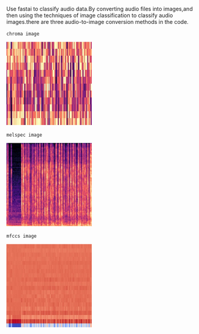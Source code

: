 Use fastai to classify audio data.By converting audio files into images,and then using the techniques of image classification to classify audio images.there are three audio-to-image conversion methods in the code.


    chroma image
![chroma](https://github.com/zjmlovlin/audio-classification/blob/master/show_img/1-137-A-32-chroma.jpg)

    melspec image
![melspec](https://github.com/zjmlovlin/audio-classification/blob/master/show_img/1-137-A-32-melspec.jpg)

    mfccs image
![mfccs](https://github.com/zjmlovlin/audio-classification/blob/master/show_img/1-137-A-32-mfccs.jpg)
